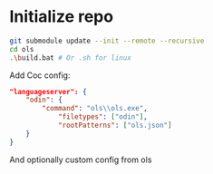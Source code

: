 # Initialize repo

```bash
git submodule update --init --remote --recursive
cd ols
.\build.bat # Or .sh for linux
```

Add Coc config:

```json
"languageserver": {
    "odin": {
        "command": "ols\\ols.exe",
            "filetypes": ["odin"],
            "rootPatterns": ["ols.json"]
    }
}
```
And optionally custom config from ols
